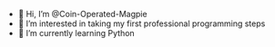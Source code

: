 - 👋 Hi, I’m @Coin-Operated-Magpie
- 👀 I’m interested in taking my first professional programming steps
- 🌱 I’m currently learning Python
